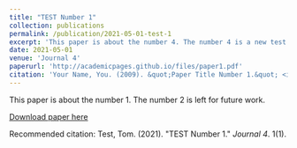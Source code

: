 ```yaml
---
title: "TEST Number 1"
collection: publications
permalink: /publication/2021-05-01-test-1
excerpt: 'This paper is about the number 4. The number 4 is a new test.'
date: 2021-05-01
venue: 'Journal 4'
paperurl: 'http://academicpages.github.io/files/paper1.pdf'
citation: 'Your Name, You. (2009). &quot;Paper Title Number 1.&quot; <i>Journal 1</i>. 1(1).'
---
```

This paper is about the number 1. The number 2 is left for future work.

[Download paper here](http://academicpages.github.io/files/paper1.pdf)

Recommended citation: Test, Tom. (2021). "TEST Number 1." <i>Journal 4</i>. 1(1).
